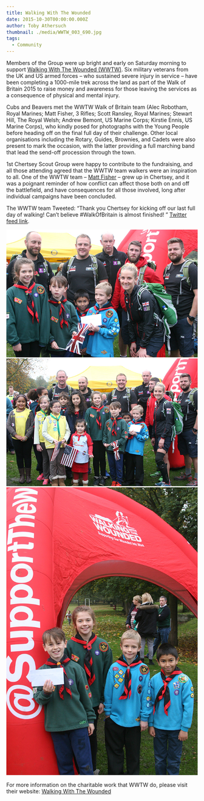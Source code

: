 ```yaml
---
title: Walking With The Wounded
date: 2015-10-30T00:00:00.000Z
author: Toby Athersuch
thumbnail: ./media/WWTW_003_690.jpg
tags:
  - Community
---
```


Members of the Group were up bright and early on Saturday morning to support [Walking With The Wounded (WWTW)](http://walkingwiththewounded.org.uk/). Six military veterans from the UK and US armed forces – who sustained severe injury in service – have been completing a 1000-mile trek across the land as part of the Walk of Britain 2015 to raise money and awareness for those leaving the services as a consequence of physical and mental injury.

Cubs and Beavers met the WWTW Walk of Britain team (Alec Robotham, Royal Marines; Matt Fisher, 3 Rifles; Scott Ransley, Royal Marines; Stewart Hill, The Royal Welsh; Andrew Bemont, US Marine Corps; Kirstie Ennis, US Marine Corps), who kindly posed for photographs with the Young People before heading off on the final full day of their challenge. Other local organisations including the Rotary, Guides, Brownies, and Cadets were also present to mark the occasion, with the latter providing a full marching band that lead the send-off procession through the town.

1st Chertsey Scout Group were happy to contribute to the fundraising, and all those attending agreed that the WWTW team walkers were an inspiration to all. One of the WWTW team – [Matt Fisher](http://walkingwiththewounded.org.uk/walkofbritain2015/the-team/matt-fisher/) – grew up in Chertsey, and it was a poignant reminder of how conflict can affect those both on and off the battlefield, and have consequences for all those involved, long after individual campaigns have been concluded.

The WWTW team Tweeted: “Thank you Chertsey for kicking off our last full day of walking! Can’t believe #WalkOfBritain is almost finished! ” [Twitter feed link](https://twitter.com/supportthewalk/status/660382169148342272).

![Walking with the wounded](./media/WWTW_003_690.jpg)
![Walking with the wounded](./media/WWTW_002_690.jpg)
![Walking with the wounded](./media/WWTW_001_690.jpg)

For more information on the charitable work that WWTW do, please visit their website:
[Walking With The Wounded](http://walkingwiththewounded.org.uk/)
